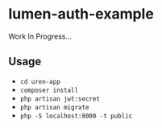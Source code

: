 # lumen-auth-example

Work In Progress...

## Usage

-   `cd uren-app`
-   `composer install`
-   `php artisan jwt:secret`
-   `php artisan migrate`
-   `php -S localhost:8000 -t public`

